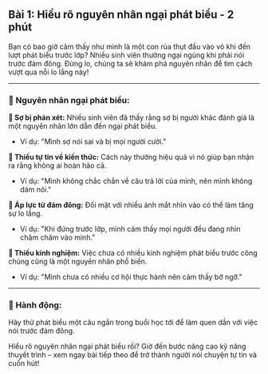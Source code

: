 ## Bài 1: Hiểu rõ nguyên nhân ngại phát biểu - 2 phút

Bạn có bao giờ cảm thấy như mình là một con rùa thụt đầu vào vỏ khi đến lượt phát biểu trước lớp? Nhiều sinh viên thường ngại ngùng khi phải nói trước đám đông. Đừng lo, chúng ta sẽ khám phá nguyên nhân để tìm cách vượt qua nỗi lo lắng này!

---

### 📌 Nguyên nhân ngại phát biểu:

**🔹 Sợ bị phán xét:**
Nhiều sinh viên đã thấy rằng sợ bị người khác đánh giá là một nguyên nhân lớn dẫn đến ngại phát biểu.

- Ví dụ: "Mình sợ nói sai và bị mọi người cười."

**🔹 Thiếu tự tin về kiến thức:**
Cách này thường hiệu quả vì nó giúp bạn nhận ra rằng không ai hoàn hảo cả.

- Ví dụ: "Mình không chắc chắn về câu trả lời của mình, nên mình không dám nói."

**🔹 Áp lực từ đám đông:**
Đối mặt với nhiều ánh mắt nhìn vào có thể làm tăng sự lo lắng.

- Ví dụ: "Khi đứng trước lớp, mình cảm thấy mọi người đều đang nhìn chăm chăm vào mình."

**🔹 Thiếu kinh nghiệm:**
Việc chưa có nhiều kinh nghiệm phát biểu trước công chúng cũng là một nguyên nhân phổ biến.

- Ví dụ: "Mình chưa có nhiều cơ hội thực hành nên cảm thấy bỡ ngỡ."

---

### 🚀 Hành động:

Hãy thử phát biểu một câu ngắn trong buổi học tới để làm quen dần với việc nói trước đám đông.

Hiểu rõ nguyên nhân ngại phát biểu rồi? Giờ đến bước nâng cao kỹ năng thuyết trình – xem ngay bài tiếp theo để trở thành người nói chuyện tự tin và cuốn hút!